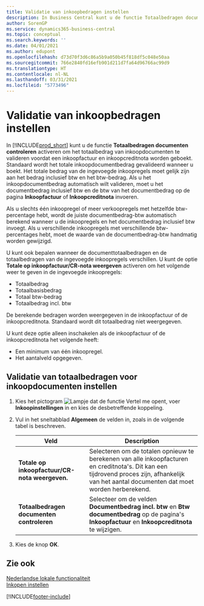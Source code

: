 ```yaml
---
title: Validatie van inkoopbedragen instellen
description: In Business Central kunt u de functie Totaalbedragen documenten controleren activeren om het totaalbedrag van inkoopdocumenten te valideren voordat een inkoopfactuur en inkoopcreditnota worden geboekt.
author: SorenGP
ms.service: dynamics365-business-central
ms.topic: conceptual
ms.search.keywords: ''
ms.date: 04/01/2021
ms.author: edupont
ms.openlocfilehash: d73d70f3d6c86a5b9a050b45f818df5c048e50aa
ms.sourcegitcommit: 766e2840fd16efb901d211d7fa64d96766ac99d9
ms.translationtype: HT
ms.contentlocale: nl-NL
ms.lasthandoff: 03/31/2021
ms.locfileid: "5773496"
---
```

# <a name="set-up-validation-of-purchase-amounts"></a>Validatie van inkoopbedragen instellen
In [!INCLUDE[prod_short](../../includes/prod_short.md)] kunt u de functie **Totaalbedragen documenten controleren** activeren om het totaalbedrag van inkoopdocumenten te valideren voordat een inkoopfactuur en inkoopcreditnota worden geboekt. Standaard wordt het totale inkoopdocumentbedrag gevalideerd wanneer u boekt. Het totale bedrag van de ingevoegde inkoopregels moet gelijk zijn aan het bedrag inclusief btw en het btw-bedrag. Als u het inkoopdocumentbedrag automatisch wilt valideren, moet u het documentbedrag inclusief btw en de btw van het documentbedrag op de pagina **Inkoopfactuur** of **Inkoopcreditnota** invoeren.  

Als u slechts één inkoopregel of meer verkoopregels met hetzelfde btw-percentage hebt, wordt de juiste documentbedrag-btw automatisch berekend wanneer u de inkoopregels en het documentbedrag inclusief btw invoegt. Als u verschillende inkoopregels met verschillende btw-percentages hebt, moet de waarde van de documentbedrag-btw handmatig worden gewijzigd.  

U kunt ook bepalen wanneer de documenttotaalbedragen en de totaalbedragen van de ingevoegde inkoopregels verschillen. U kunt de optie **Totale op inkoopfactuur/CR-nota weergeven** activeren om het volgende weer te geven in de ingevoegde inkoopregels:  

- Totaalbedrag  
- Totaalbasisbedrag  
- Totaal btw-bedrag  
- Totaalbedrag incl. btw  

De berekende bedragen worden weergegeven in de inkoopfactuur of de inkoopcreditnota. Standaard wordt dit totaalbedrag niet weergegeven.  

U kunt deze optie alleen inschakelen als de inkoopfactuur of de inkoopcreditnota het volgende heeft:  

- Een minimum van één inkoopregel.  
- Het aantalveld opgegeven.  

## <a name="to-set-up-validation-of-total-amounts-for-purchase-documents"></a>Validatie van totaalbedragen voor inkoopdocumenten instellen  

1.  Kies het pictogram ![Lampje dat de functie Vertel me opent](../../media/ui-search/search_small.png "Vertel me wat u wilt doen"), voer **Inkoopinstellingen** in en kies de desbetreffende koppeling.  
2.  Vul in het sneltabblad **Algemeen** de velden in, zoals in de volgende tabel is beschreven.  

    |Veld|Description|  
    |---------------------------------|---------------------------------------|  
    |**Totale op inkoopfactuur/CR-nota weergeven.**|Selecteren om de totalen opnieuw te berekenen van alle inkoopfacturen en creditnota's. Dit kan een tijdrovend proces zijn, afhankelijk van het aantal documenten dat moet worden herberekend.|  
    |**Totaalbedragen documenten controleren**|Selecteer om de velden **Documentbedrag incl. btw** en **Btw documentbedrag** op de pagina's **Inkoopfactuur** en **Inkoopcreditnota** te wijzigen.|  

3.  Kies de knop **OK**.  

## <a name="see-also"></a>Zie ook  
[Nederlandse lokale functionaliteit](netherlands-local-functionality.md)  
[Inkopen instellen](../../sales-how-work-standard-lines.md)


[!INCLUDE[footer-include](../../includes/footer-banner.md)]